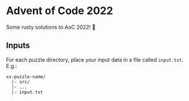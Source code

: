 # Advent of Code 2022

Some rusty solutions to AoC 2022! 🤠

## Inputs

For each puzzle directory, place your input data in a file called `input.txt`. E.g.:

```
xx-puzzle-name/
  |- src/
  |- ...
  |- input.txt
```
